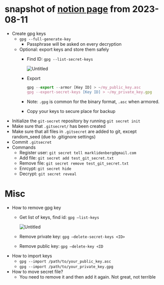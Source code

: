 # snapshot of [notion page](https://www.notion.so/marklidenberg/git-secret-install-and-basic-usage-993f9d9684bb49e6bcb1a2fead5421d5?pvs=4) from 2023-08-11

- Create gpg keys
    - `gpg --full-generate-key`
        - Passphrase will be asked on every decryption
    - Optional: export keys and store them safely
        - Find ID: `gpg --list-secret-keys`
            
            ![Untitled](https://s3-us-west-2.amazonaws.com/secure.notion-static.com/e3bccaa4-94bf-4d14-ac3f-0d3f5cc0c837/Untitled.png)
            
        - Export
            
            ```jsx
            gpg --export --armor [Key ID] > ~/my_public_key.asc
            gpg --export-secret-keys [Key ID] > ~/my_private_key.gpg
            ```
            
        - Note: `.gpg` is common for the binary format, `.asc` when armored.
        - Copy your keys to secure place for backup
- Initialize the `git-secret` repository by running `git secret init`
- Make sure that `.gitsecret/` has been created
- Make sure that all files in `.gitsecret` are added to git, except random_seed  (due to .gitignore settings)
- Commit `.gitsecret` 
- Commands
    - Register user: `git secret tell marklidenberg@gmail.com`
    - Add file: `git secret add test_git_secret.txt`
    - Remove file: `git secret remove test_git_secret.txt`
    - Enrcypt: `git secret hide`
    - Decrypt: `git secret reveal`

# Misc

- How to remove gpg key
    - Get list of keys, find id: `gpg —list-keys`
        
        ![Untitled](https://s3-us-west-2.amazonaws.com/secure.notion-static.com/e3bccaa4-94bf-4d14-ac3f-0d3f5cc0c837/Untitled.png)
        
    - Remove private key: `gpg —delete-secret-keys <ID>`
    - Remove public key: `gpg —delete-key <ID`
- How to import keys
    - `gpg --import /path/to/your_public_key.asc`
    - `gpg --import /path/to/your_private_key.gpg`
- How to move secret file?
    - You need to remove it and then add it again. Not great, not terrible